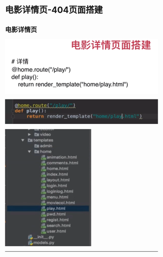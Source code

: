 # 电影详情页-404页面搭建

## 电影详情页

![1547724192083.png](image/1547724192083.png)

![1547724208294.png](image/1547724208294.png)

![1547724214222.png](image/1547724214222.png)




---
